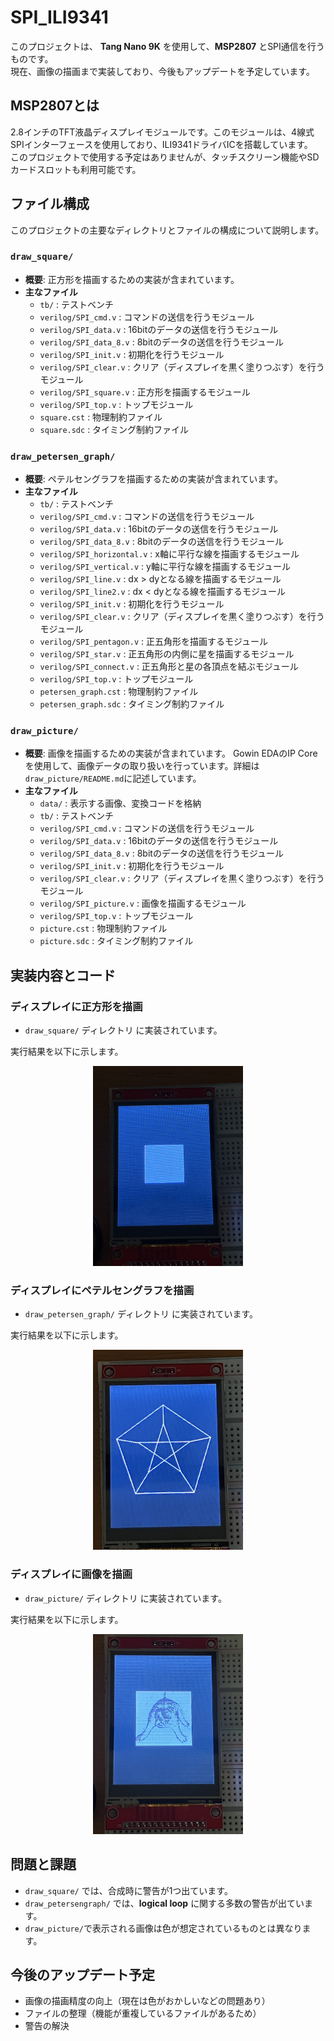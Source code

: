 # SPI_ILI9341

このプロジェクトは、 **Tang Nano 9K** を使用して、**MSP2807** とSPI通信を行うものです。  
現在、画像の描画まで実装しており、今後もアップデートを予定しています。

## MSP2807とは
2.8インチのTFT液晶ディスプレイモジュールです。このモジュールは、4線式SPIインターフェースを使用しており、ILI9341ドライバICを搭載しています。  
このプロジェクトで使用する予定はありませんが、タッチスクリーン機能やSDカードスロットも利用可能です。

## ファイル構成
このプロジェクトの主要なディレクトリとファイルの構成について説明します。

### `draw_square/`
- **概要**: 正方形を描画するための実装が含まれています。
- **主なファイル**
  - `tb/` : テストベンチ
  - `verilog/SPI_cmd.v` : コマンドの送信を行うモジュール
  - `verilog/SPI_data.v` : 16bitのデータの送信を行うモジュール
  - `verilog/SPI_data_8.v` : 8bitのデータの送信を行うモジュール
  - `verilog/SPI_init.v` : 初期化を行うモジュール
  - `verilog/SPI_clear.v` : クリア（ディスプレイを黒く塗りつぶす）を行うモジュール
  - `verilog/SPI_square.v` : 正方形を描画するモジュール
  - `verilog/SPI_top.v` : トップモジュール
  - `square.cst` : 物理制約ファイル
  - `square.sdc` : タイミング制約ファイル

### `draw_petersen_graph/`
- **概要**: ペテルセングラフを描画するための実装が含まれています。
- **主なファイル**
  - `tb/` : テストベンチ
  - `verilog/SPI_cmd.v` : コマンドの送信を行うモジュール
  - `verilog/SPI_data.v` : 16bitのデータの送信を行うモジュール
  - `verilog/SPI_data_8.v` : 8bitのデータの送信を行うモジュール
  - `verilog/SPI_horizontal.v` : x軸に平行な線を描画するモジュール
  - `verilog/SPI_vertical.v` : y軸に平行な線を描画するモジュール
  - `verilog/SPI_line.v` : dx > dyとなる線を描画するモジュール
  - `verilog/SPI_line2.v` : dx < dyとなる線を描画するモジュール
  - `verilog/SPI_init.v` : 初期化を行うモジュール
  - `verilog/SPI_clear.v` : クリア（ディスプレイを黒く塗りつぶす）を行うモジュール
  - `verilog/SPI_pentagon.v` : 正五角形を描画するモジュール
  - `verilog/SPI_star.v` : 正五角形の内側に星を描画するモジュール
  - `verilog/SPI_connect.v` : 正五角形と星の各頂点を結ぶモジュール
  - `verilog/SPI_top.v` : トップモジュール
  - `petersen_graph.cst` : 物理制約ファイル
  - `petersen_graph.sdc` : タイミング制約ファイル

### `draw_picture/`
- **概要**: 画像を描画するための実装が含まれています。
  Gowin EDAのIP Coreを使用して、画像データの取り扱いを行っています。詳細は`draw_picture/README.md`に記述しています。
- **主なファイル**
  - `data/` : 表示する画像、変換コードを格納
  - `tb/` : テストベンチ
  - `verilog/SPI_cmd.v` : コマンドの送信を行うモジュール
  - `verilog/SPI_data.v` : 16bitのデータの送信を行うモジュール
  - `verilog/SPI_data_8.v` : 8bitのデータの送信を行うモジュール
  - `verilog/SPI_init.v` : 初期化を行うモジュール
  - `verilog/SPI_clear.v` : クリア（ディスプレイを黒く塗りつぶす）を行うモジュール
  - `verilog/SPI_picture.v` : 画像を描画するモジュール
  - `verilog/SPI_top.v` : トップモジュール
  - `picture.cst` : 物理制約ファイル
  - `picture.sdc` : タイミング制約ファイル


## 実装内容とコード

### ディスプレイに正方形を描画
- `draw_square/` ディレクトリ に実装されています。

実行結果を以下に示します。

<p align="center">
  <img src="docs/images/square_example.jpg" alt="No　date" width="240" height="320">
</p>

### ディスプレイにペテルセングラフを描画
- `draw_petersen_graph/` ディレクトリ に実装されています。

実行結果を以下に示します。

<p align="center">
  <img src="docs/images/petersen_graph_example.jpg" alt="No　date" width="240" height="320">
</p>

### ディスプレイに画像を描画
- `draw_picture/` ディレクトリ に実装されています。

実行結果を以下に示します。

<p align="center">
  <img src="docs/images/picture_example.jpg" alt="No　date" width="240" height="320">
</p>

## 問題と課題
- `draw_square/` では、合成時に警告が1つ出ています。
- `draw_petersengraph/` では、**logical loop** に関する多数の警告が出ています。
- `draw_picture/`で表示される画像は色が想定されているものとは異なります。

## 今後のアップデート予定
- 画像の描画精度の向上（現在は色がおかしいなどの問題あり）
- ファイルの整理（機能が重複しているファイルがあるため）
- 警告の解決